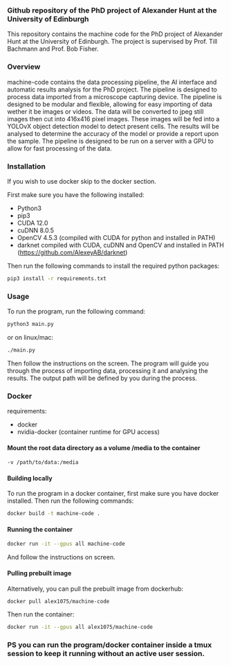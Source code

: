 ### Github repository of the PhD project of Alexander Hunt at the University of Edinburgh

This repository contains the machine code for the PhD project of Alexander Hunt at the University of Edinburgh. The project is supervised by Prof. Till Bachmann and Prof. Bob Fisher.

### Overview

machine-code contains the data processing pipeline, the AI interface and automatic results analysis for the PhD project. The pipeline is designed to process data imported from a microscope capturing device. The pipeline is designed to be modular and flexible, allowing for easy importing of data wether it be images or videos. The data will be converted to jpeg still images then cut into 416x416 pixel images. These images will be fed into a YOLOvX object detection model to detect present cells. The results will be analysed to determine the accuracy of the model or provide a report upon the sample. The pipeline is designed to be run on a server with a GPU to allow for fast processing of the data.

### Installation

If you wish to use docker skip to the docker section.

First make sure you have the following installed:
- Python3 
- pip3
- CUDA 12.0
- cuDNN 8.0.5
- OpenCV 4.5.3 (compiled with CUDA for python and installed in PATH)
- darknet compiled with CUDA, cuDNN and OpenCV and installed in PATH (https://github.com/AlexeyAB/darknet)

Then run the following commands to install the required python packages:
```bash
pip3 install -r requirements.txt
```

### Usage

To run the program, run the following command:

```bash
python3 main.py
```

or on linux/mac:

```bash
./main.py
```
Then follow the instructions on the screen. The program will guide you through the process of importing data, processing it and analysing the results. The output path will be defined by you during the process.


### Docker

requirements:
- docker
- nvidia-docker (container runtime for GPU access)

#### Mount the root data directory as a volume /media to the container
```bash
-v /path/to/data:/media 
```

#### Building locally

To run the program in a docker container, first make sure you have docker installed. Then run the following commands:

```bash 
docker build -t machine-code .
```

#### Running the container

```bash 
docker run -it --gpus all machine-code
```
And follow the instructions on screen. 

#### Pulling prebuilt image

Alternatively, you can pull the prebuilt image from dockerhub:

```bash
docker pull alex1075/machine-code
```

Then run the container:

```bash
docker run -it --gpus all alex1075/machine-code
```

### PS you can run the program/docker container inside a tmux session to keep it running without an active user session. 


